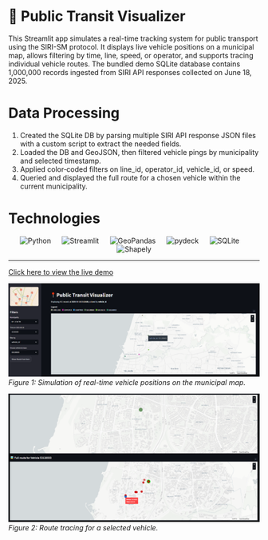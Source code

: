 # 📍 Public Transit Visualizer
This Streamlit app simulates a real-time tracking system for public transport using the SIRI-SM protocol. It displays live vehicle positions on a municipal map, allows filtering by time, line, speed, or operator, and supports tracing individual vehicle routes. The bundled demo SQLite database contains 1,000,000 records ingested from SIRI API responses collected on June 18, 2025.

# Data Processing
1. Created the SQLite DB by parsing multiple SIRI API response JSON files with a custom script to extract the needed fields.
2. Loaded the DB and GeoJSON, then filtered vehicle pings by municipality and selected timestamp.
3. Applied color‐coded filters on line_id, operator_id, vehicle_id, or speed.
4. Queried and displayed the full route for a chosen vehicle within the current municipality.

# Technologies
<p align="center">
    <img src="https://img.shields.io/badge/Python-3.11-blue?logo=python" alt="Python" />
  &emsp;
    <img src="https://img.shields.io/badge/Streamlit-1.46.1-orange?logo=streamlit" alt="Streamlit" />
  &emsp;
    <img src="https://img.shields.io/badge/GeoPandas-1.1.1-teal?logo=geopandas" alt="GeoPandas" />
  &emsp;
    <img src="https://img.shields.io/badge/pydeck-0.9.1-blue?logo=deckdotgl" alt="pydeck" />
  &emsp;
    <img src="https://img.shields.io/badge/SQLite-3.42-lightgrey?logo=sqlite" alt="SQLite" />
  &emsp;
    <img src="https://img.shields.io/badge/Shapely-2.1.1-green" alt="Shapely" />
</p>

---

[Click here to view the live demo](<https://public-transit-visualizer.streamlit.app/>)

![Main View](assets/main_view.png)  
*Figure 1: Simulation of real-time vehicle positions on the municipal map.*

![Route Tracing View](assets/route_tracing_view.png)  
*Figure 2: Route tracing for a selected vehicle.*